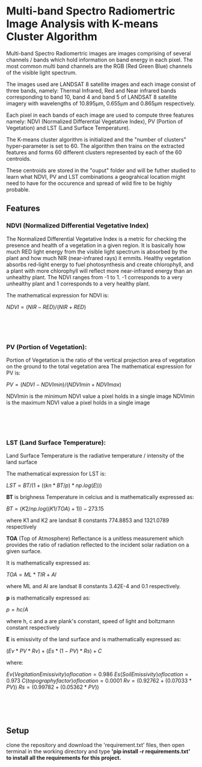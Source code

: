 # Multi-band Spectro Radiomertric Image Analysis with K-means Cluster Algorithm

Multi-band Spectro Radiomertric images are images comprising of several channels / bands which hold information on band energy in each pixel.
The most common multi band channels are the RGB (Red Green Blue) channels of the visible light spectrum.

The images used are LANDSAT 8 satellite images and each image consist of three bands, namely: Thermal Infrared, Red and Near infrared bands corresponding to band 10, band 4 and band 5 of LANDSAT 8 satellite imagery with wavelengths of 10.895µm, 0.655µm and 0.865µm respectively.

Each pixel in each bands of each image are used to compute three features namely: NDVI (Normalized Differential Vegetative Index), PV (Portion of Vegetation) and LST (Land Surface Temperature).

The K-means cluster algorithm is initialized and the "number of clusters" hyper-parameter is set to 60.
The algorithm then trains on the extracted features and forms 60 different clusters represented by each of the 60 centroids.

These centroids are stored in the "ouput" folder and will be futher studied to learn what NDVI, PV and LST combinations a geograhical location might need to have for the occurence and spread of wild fire to be highly probable.


## Features

### NDVI (Normalized Differential Vegetative Index)
The Normalized Differential Vegetative Index is a metric for checking the presence and health of a vegetation in a given region.
It is basically how much RED light energy from the visible light spectrum is absorbed by the plant and how much NIR (near-infrared rays) it emmits.
Healthy vegetation absorbs red-light energy to fuel photosynthesis and create chlorophyll, and a plant with more chlorophyll will reflect more near-infrared energy than an unhealthy plant.
The NDVI ranges from -1 to 1. -1 corresponds to a very unhealthy plant and 1 corresponds to a very healthy plant.

The mathematical expression for NDVI is:

$NDVI = (NIR - RED)/(NIR + RED)$

<br><br><br>

### PV (Portion of Vegetation):
Portion of Vegetation is the ratio of the vertical projection area of vegetation on the ground to the total vegetation area
The mathematical expression for PV is:

$PV = (NDVI - NDVImin) / (NDVImin + NDVImax)$

NDVImin is the minimum NDVI value a pixel holds in a single image
NDVImin is the maximum NDVI value a pixel holds in a single image

<br><br><br>


### LST (Land Surface Temperature):
Land Surface Temperature is the radiative temperature / intensity of the land surface

The mathematical expression for LST is:

$LST = BT / ( 1 + ( ( kn * BT / p ) * np.log(E) ) )$

**BT** is brighness Temperature in celcius and is mathematically expressed as:

$BT = (K2 / np.log( ( K1 / TOA ) + 1 )) - 273.15$

where K1 and K2 are landsat 8 constants 774.8853 and 1321.0789 respectively

**TOA** (Top of Atmosphere) Reflectance is a unitless measurement which provides the ratio of radiation reflected to the incident solar radiation on a given surface.

It is mathematically expressed as:

$TOA = ML * TIR + Al$

where ML and Al are landsat 8 constants 3.42E-4 and 0.1 respectively.

**p** is mathematically expressed as:

$p = hc/A$

where h, c and a are plank's constant, speed of light and boltzmann constant respectively

**E** is emissivity of the land surface and is mathematically expressed as:

$( Ev * PV * Rv ) + ( Es * ( 1 - PV ) * Rs ) + C$

where:

$Ev (Vegitation Emissivity) of location = 0.986$
$Es (Soil Emissivity) of location = 0.973$
$C (topography factor) of location = 0.0001$
$Rv = (0.92762 + (0.07033*PV))$
$Rs = (0.99782 + (0.05362 * PV))$

<br><br><br>

## Setup
clone the repository and download the 'requirement.txt' files, then open terminal in the working directory and  type <strong>'pip install -r requirements.txt'<strong> to install all the requirements for this project.
